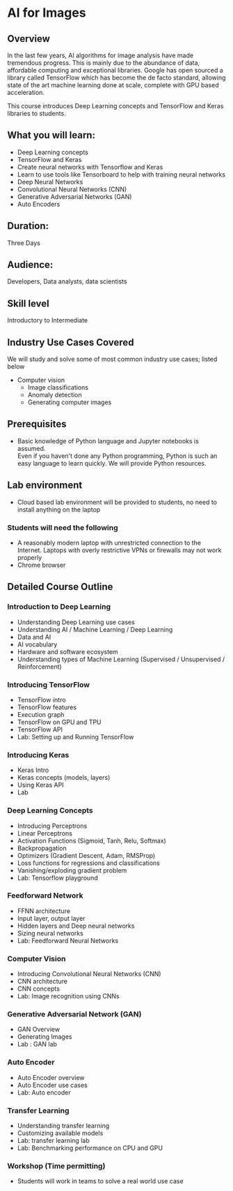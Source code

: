 # AI for Images

## Overview

In the last few years, AI algorithms for image analysis have made tremendous progress.  This is mainly due to the abundance of data,  affordable computing and exceptional libraries. Google has open sourced a library called TensorFlow which has become the de facto standard, allowing state of the art machine learning done at scale, complete with GPU based acceleration.

This course introduces Deep Learning concepts and TensorFlow and Keras libraries to students.

## What you will learn:
*  Deep Learning concepts
*  TensorFlow and Keras
*  Create neural networks with Tensorflow and Keras
*  Learn to use tools like Tensorboard to help with training neural networks
*  Deep Neural Networks
*  Convolutional Neural Networks (CNN)
*  Generative Adversarial Networks (GAN)
*  Auto Encoders


## Duration:
Three Days

## Audience:
Developers, Data analysts, data scientists

## Skill level
Introductory to Intermediate

## Industry Use Cases Covered
We will study and solve some of most common industry use cases; listed below

* Computer vision
  -  Image classifications
  -  Anomaly detection
  -  Generating computer images

## Prerequisites
*  Basic knowledge of Python language and Jupyter notebooks is assumed.  
Even if you haven't done any Python programming, Python is such an easy language to learn quickly.  We will provide Python resources.


## Lab environment
*  Cloud based lab environment will be provided to students, no need to install anything on the laptop

### Students will need the following
* A reasonably modern laptop with unrestricted connection to the Internet.  Laptops with overly restrictive VPNs or firewalls may not work properly
* Chrome browser


## Detailed Course Outline

### Introduction to Deep Learning
*  Understanding Deep Learning use cases
*  Understanding AI / Machine Learning / Deep Learning
*  Data and AI
*  AI vocabulary
*  Hardware and software ecosystem
*  Understanding types of Machine Learning (Supervised / Unsupervised / Reinforcement)

### Introducing TensorFlow
*  TensorFlow intro
*  TensorFlow features
*  Execution graph
*  TensorFlow on GPU and TPU
*  TensorFlow API
*  Lab: Setting up and Running TensorFlow

### Introducing Keras
*  Keras Intro
*  Keras concepts (models, layers)
*  Using Keras API
*  Lab

### Deep Learning Concepts
*  Introducing Perceptrons
*  Linear Perceptrons
*  Activation Functions (Sigmoid, Tanh, Relu, Softmax)
*  Backpropagation
*  Optimizers (Gradient Descent, Adam, RMSProp)
*  Loss functions for regressions and classifications
*  Vanishing/exploding gradient problem
*  Lab: Tensorflow playground

### Feedforward Network
*  FFNN architecture
*  Input layer, output layer
*  Hidden layers and Deep neural networks
*  Sizing neural networks
*  Lab: Feedforward Neural Networks

### Computer Vision
*  Introducing Convolutional Neural Networks (CNN)
*  CNN architecture
*  CNN concepts
*  Lab: Image recognition using CNNs

### Generative Adversarial Network (GAN)
* GAN Overview
* Generating Images
* Lab : GAN lab

### Auto Encoder
* Auto Encoder overview
* Auto Encoder use cases
* Lab: Auto encoder

### Transfer Learning
*  Understanding transfer learning
*  Customizing available models
*  Lab: transfer learning lab
*  Lab: Benchmarking performance on CPU and GPU

### Workshop (Time permitting)
*  Students will work in teams to solve a real world use case

